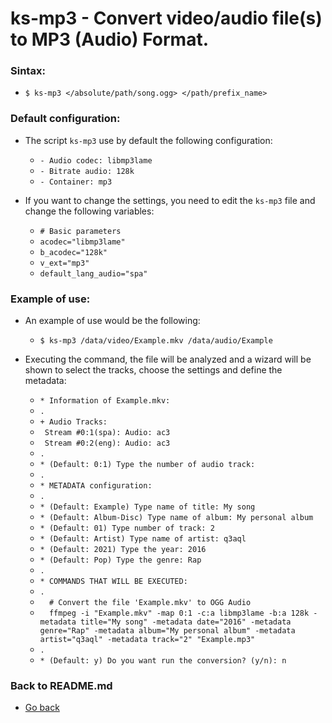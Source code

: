 ks-mp3 - Convert video/audio file(s) to MP3 (Audio) Format.
===========================================================

### Sintax:

  * `$ ks-mp3 </absolute/path/song.ogg> </path/prefix_name>`

### Default configuration:

  * The script `ks-mp3` use by default the following configuration:
  
    * `- Audio codec: libmp3lame`
    * `- Bitrate audio: 128k`
    * `- Container: mp3`
    
  * If you want to change the settings, you need to edit the `ks-mp3` file and change the following variables:

    * `# Basic parameters`
    * `acodec="libmp3lame"`
    * `b_acodec="128k"`
    * `v_ext="mp3"`
    * `default_lang_audio="spa"`
    
### Example of use:

  * An example of use would be the following:
  
    * `$ ks-mp3 /data/video/Example.mkv /data/audio/Example`
    
  * Executing the command, the file will be analyzed and a wizard will be shown to select the tracks, choose the settings and define the metadata:

    * `* Information of Example.mkv:`
    * `.`
    * `+ Audio Tracks:`
    * ` Stream #0:1(spa): Audio: ac3`
    * ` Stream #0:2(eng): Audio: ac3`
    * `.`
    * `* (Default: 0:1) Type the number of audio track: `
    * `.`
    * `* METADATA configuration:`
    * `.`
    * `* (Default: Example) Type name of title: My song`
    * `* (Default: Album-Disc) Type name of album: My personal album`
    * `* (Default: 01) Type number of track: 2`
    * `* (Default: Artist) Type name of artist: q3aql`
    * `* (Default: 2021) Type the year: 2016`
    * `* (Default: Pop) Type the genre: Rap`
    * `.`
    * `* COMMANDS THAT WILL BE EXECUTED:`
    * `.`
    * `  # Convert the file 'Example.mkv' to OGG Audio`
    * `  ffmpeg -i "Example.mkv" -map 0:1 -c:a libmp3lame -b:a 128k -metadata title="My song" -metadata date="2016" -metadata genre="Rap" -metadata album="My personal album" -metadata artist="q3aql" -metadata track="2" "Example.mp3"`
    * `.`
    * `* (Default: y) Do you want run the conversion? (y/n): n`
    
### Back to README.md
    
* [Go back](https://github.com/q3aql/ks-tools/blob/main/README.md)
  